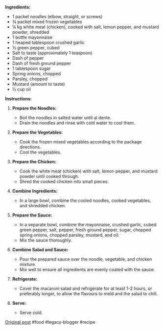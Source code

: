 <!--
date: 2008-09-05
published: true
slug: macaroni-salad
time_to_read: 5
title: Julie's Macaroni salad
-->
**Ingredients:**

* 1 packet noodles (elbow, straight, or screws)
* ¾ packet mixed frozen vegetables
* ¼ kg white meat (chicken), cooked with salt, lemon pepper, and mustard powder, shredded
* 1 bottle mayonnaise
* 1 heaped tablespoon crushed garlic
* ½ green pepper, cubed
* Salt to taste (approximately 1 teaspoon)
* Dash of pepper
* Dash of fresh ground pepper
* 1 tablespoon sugar
* Spring onions, chopped
* Parsley, chopped
* Mustard (amount to taste)
* ½ cup oil

**Instructions:**

1.  **Prepare the Noodles:**
    * Boil the noodles in salted water until al dente.
    * Drain the noodles and rinse with cold water to cool them.

2.  **Prepare the Vegetables:**
    * Cook the frozen mixed vegetables according to the package directions.
    * Cool the vegetables.

3.  **Prepare the Chicken:**
    * Cook the white meat (chicken) with salt, lemon pepper, and mustard powder until cooked through.
    * Shred the cooked chicken into small pieces.

4.  **Combine Ingredients:**
    * In a large bowl, combine the cooled noodles, cooked vegetables, and shredded chicken.

5.  **Prepare the Sauce:**
    * In a separate bowl, combine the mayonnaise, crushed garlic, cubed green pepper, salt, pepper, fresh ground pepper, sugar, chopped spring onions, chopped parsley, mustard, and oil.
    * Mix the sauce thoroughly.

6.  **Combine Salad and Sauce:**
    * Pour the prepared sauce over the noodle, vegetable, and chicken mixture.
    * Mix well to ensure all ingredients are evenly coated with the sauce.

7.  **Refrigerate:**
    * Cover the macaroni salad and refrigerate for at least 1-2 hours, or preferably longer, to allow the flavours to meld and the salad to chill.

8.  **Serve:**
    * Serve cold.

[Original post](https://ysfk.blogspot.com/2008/09/recipe-julie-mums-macaroni-salad.html)
#food #legacy-blogger #recipe 